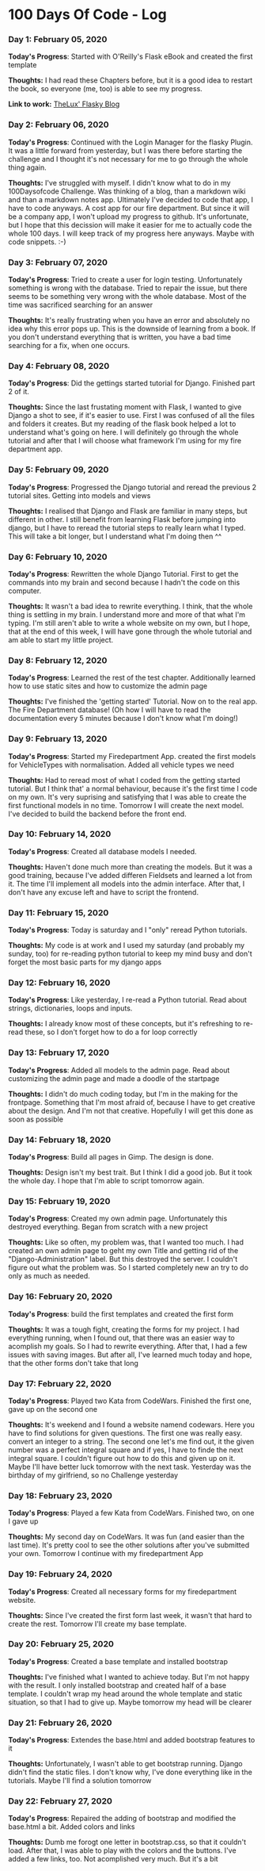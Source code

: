 # 100 Days Of Code - Log

### Day 1: February 05, 2020

**Today's Progress**: Started with O'Reilly's Flask eBook and created the first template

**Thoughts:** I had read these Chapters before, but it is a good idea to restart the book, so everyone (me, too) is able to see my progress.

**Link to work:** [TheLux' Flasky Blog](https://github.com/TheLux83/tl_flasky)

### Day 2: February 06, 2020

**Today's Progress**: Continued with the Login Manager for the flasky Plugin. It was a little forward from yesterday, but I was there before starting the challenge and I thought it's not necessary for me to go through the whole thing again.

**Thoughts:** I've struggled with myself. I didn't know what to do in my 100Daysofcode Challenge. Was thinking of a blog, than a markdown wiki and than a markdown notes app. Ultimately I've decided to code that app, I have to code anyways. A cost app for our fire department. But since it will be a company app, I won't upload my progress to github. It's unfortunate, but I hope that this decission will make it easier for me to actually code the whole 100 days. I will keep track of my progress here anyways. Maybe with code snippets. :-)

### Day 3: February 07, 2020

**Today's Progress**: Tried to create a user for login testing. Unfortunately something is wrong with the database. Tried to repair the issue, but there seems to be something very wrong with the whole database. Most of the time was sacrificed searching for an answer

**Thoughts:** It's really frustrating when you have an error and absolutely no idea why this error pops up. This is the downside of learning from a book. If you don't understand everything that is written, you have a bad time searching for a fix, when one occurs.

### Day 4: February 08, 2020

**Today's Progress**: Did the gettings started tutorial for Django. Finished part 2 of it. 

**Thoughts:** Since the last frustating moment with Flask, I wanted to give Django a shot to see, if it's easier to use. First I was confused of all the files and folders it creates. But my reading of the flask book helped a lot to understand what's going on here. I will definitely go through the whole tutorial and after that I will choose what framework I'm using for my fire department app.

### Day 5: February 09, 2020

**Today's Progress**: Progressed the Django tutorial and reread the previous 2 tutorial sites. Getting into models and views

**Thoughts:** I realised that Django and Flask are familiar in many steps, but different in other. I still benefit from learning Flask before jumping into django, but I have to reread the tutorial steps to really learn what I typed. This will take a bit longer, but I understand what I'm doing then ^^

### Day 6: February 10, 2020

**Today's Progress**: Rewritten the whole Django Tutorial. First to get the commands into my brain and second because I hadn't the code on this computer.

**Thoughts:** It wasn't a bad idea to rewrite everything. I think, that the whole thing is settling in my brain. I understand more and more of that what I'm typing. I'm still aren't able to write a whole website on my own, but I hope, that at the end of this week, I will have gone through the whole tutorial and am able to start my little project.

### Day 8: February 12, 2020

**Today's Progress**: Learned the rest of the test chapter. Additionally learned how to use static sites and how to customize the admin page

**Thoughts:** I've finished the 'getting started' Tutorial. Now on to the real app. The Fire Department database! (Oh how I will have to read the documentation every 5 minutes because I don't know what I'm doing!)

### Day 9: February 13, 2020

**Today's Progress**: Started my Firedepartment App. created the first models for VehicleTypes with normalisation. Added all vehicle types we need

**Thoughts:** Had to reread most of what I coded from the getting started tutorial. But I think that' a normal behaviour, because it's the first time I code on my own. It's very suprising and satisfying that I was able to create the first functional models in no time. Tomorrow I will create the next model. I've decided to build the backend before the front end.

### Day 10: February 14, 2020

**Today's Progress**: Created all database models I needed. 

**Thoughts:** Haven't done much more than creating the models. But it was a good training, because I've added differen Fieldsets and learned a lot from it. The time I'll implement all models into the admin interface. After that, I don't have any excuse left and have to script the frontend.

### Day 11: February 15, 2020

**Today's Progress**: Today is saturday and I "only" reread Python tutorials.

**Thoughts:** My code is at work and I used my saturday (and probably my sunday, too) for re-reading python tutorial to keep my mind busy and don't forget the most basic parts for my django apps

### Day 12: February 16, 2020

**Today's Progress**: Like yesterday, I re-read a Python tutorial. Read about strings, dictionaries, loops and inputs.

**Thoughts:** I already know most of these concepts, but it's refreshing to re-read these, so I don't forget how to do a for loop correctly

### Day 13: February 17, 2020

**Today's Progress**: Added all models to the admin page. Read about customizing the admin page and made a doodle of the startpage

**Thoughts:** I didn't do much coding today, but I'm in the making for the frontpage. Something that I'm most afraid of, because I have to get creative about the design. And I'm not that creative. Hopefully I will get this done as soon as possible

### Day 14: February 18, 2020

**Today's Progress**: Build all pages in Gimp. The design is done.

**Thoughts:** Design isn't my best trait. But I think I did a good job. But it took the whole day. I hope that I'm able to script tomorrow again. 

### Day 15: February 19, 2020

**Today's Progress**: Created my own admin page. Unfortunately this destroyed everything. Began from scratch with a new project

**Thoughts:** Like so often, my problem was, that I wanted too much. I had created an own admin page to geht my own Title and getting rid of the "Django-Administration" label. But this destroyed the server. I couldn't figure out what the problem was. So I started completely new an try to do only as much as needed.

### Day 16: February 20, 2020

**Today's Progress**: build the first templates and created the first form

**Thoughts:** It was a tough fight, creating the forms for my project. I had everything running, when I found out, that there was an easier way to acomplish my goals. So I had to rewrite everything. After that, I had a few issues with saving images. But after all, I've learned much today and hope, that the other forms don't take that long

### Day 17: February 22, 2020

**Today's Progress**: Played two Kata from CodeWars. Finished the first one, gave up on the second one

**Thoughts:** It's weekend and I found a website namend codewars. Here you have to find solutions for given questions. The first one was really easy. convert an integer to a string. The second one let's me find out, it the given number was a perfect integral square and if yes, I have to finde the next integral square. I couldn't figure out how to do this and given up on it. Maybe I'll have better luck tomorrow with the next task. Yesterday was the birthday of my girlfriend, so no Challenge yesterday

### Day 18: February 23, 2020

**Today's Progress**: Played a few Kata from CodeWars. Finished two, on one I gave up

**Thoughts:** My second day on CodeWars. It was fun (and easier than the last time). It's pretty cool to see the other solutions after you've submitted your own. Tomorrow I continue with my firedepartment App

### Day 19: February 24, 2020

**Today's Progress**: Created all necessary forms for my firedepartment website.

**Thoughts:** Since I've created the first form last week, it wasn't that hard to create the rest. Tomorrow I'll create my base template.

### Day 20: February 25, 2020

**Today's Progress**: Created a base template and installed bootstrap

**Thoughts:** I've finished what I wanted to achieve today. But I'm not happy with the result. I only installed bootstrap and created half of a base template. I couldn't wrap my head around the whole template and static situation, so that I had to give up. Maybe tomorrow my head will be clearer

### Day 21: February 26, 2020

**Today's Progress**: Extendes the base.html and added bootstrap features to it

**Thoughts:** Unfortunately, I wasn't able to get bootstrap running. Django didn't find the static files. I don't know why, I've done everything like in the tutorials. Maybe I'll find a solution tomorrow

### Day 22: February 27, 2020

**Today's Progress**: Repaired the adding of bootstrap and modified the base.html a bit. Added colors and links

**Thoughts:** Dumb me forogt one letter in bootstrap.css, so that it couldn't load. After that, I was able to play with the colors and the buttons. I've added a few links, too. Not acomplished very much. But it's a bit

